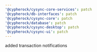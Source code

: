 ```yaml
---
'@cypherock/cysync-core-services': patch
'@cypherock/db-interfaces': patch
'@cypherock/cysync-core': patch
'@cypherock/database': patch
'@cypherock/cysync-desktop': patch
'@cypherock/cysync-ui': patch
---
```


added transaction notifications
